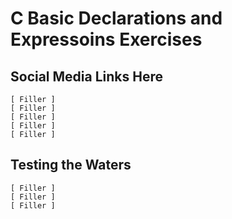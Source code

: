 # C Basic Declarations and Expressoins Exercises

## Social Media Links Here
    [ Filler ]
    [ Filler ]
    [ Filler ]
    [ Filler ]
    [ Filler ]

## Testing the Waters

    [ Filler ]
    [ Filler ]
    [ Filler ]
